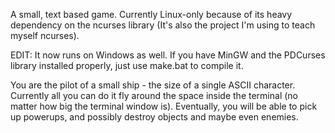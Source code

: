 A small, text based game. Currently Linux-only because of its heavy dependency on the ncurses library (It's also the project I'm using to teach myself ncurses).

EDIT: It now runs on Windows as well. If you have MinGW and the PDCurses library installed properly, just use make.bat to compile it.

You are the pilot of a small ship - the size of a single ASCII character. Currently all you can do it fly around the space inside the terminal (no matter how big the terminal window is).
Eventually, you will be able to pick up powerups, and possibly destroy objects and maybe even enemies.
